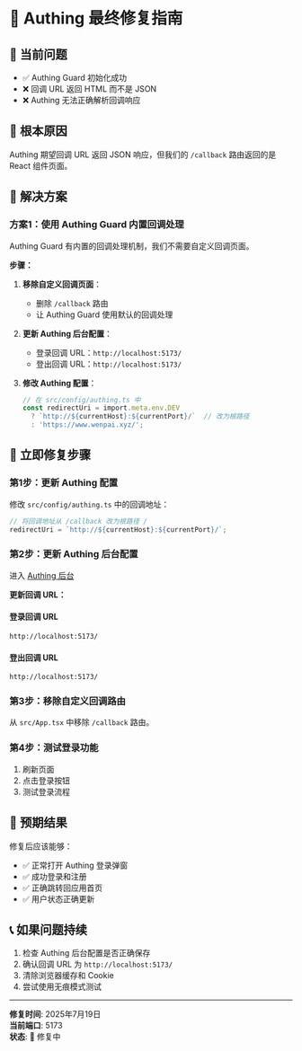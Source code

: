 # 🚨 Authing 最终修复指南

## 🎯 当前问题

- ✅ Authing Guard 初始化成功
- ❌ 回调 URL 返回 HTML 而不是 JSON
- ❌ Authing 无法正确解析回调响应

## 🔧 根本原因

Authing 期望回调 URL 返回 JSON 响应，但我们的 `/callback` 路由返回的是 React 组件页面。

## 🚀 解决方案

### 方案1：使用 Authing Guard 内置回调处理

Authing Guard 有内置的回调处理机制，我们不需要自定义回调页面。

**步骤：**

1. **移除自定义回调页面**：
   - 删除 `/callback` 路由
   - 让 Authing Guard 使用默认的回调处理

2. **更新 Authing 后台配置**：
   - 登录回调 URL：`http://localhost:5173/`
   - 登出回调 URL：`http://localhost:5173/`

3. **修改 Authing 配置**：
   ```typescript
   // 在 src/config/authing.ts 中
   const redirectUri = import.meta.env.DEV 
     ? `http://${currentHost}:${currentPort}/`  // 改为根路径
     : 'https://www.wenpai.xyz/';
   ```

## 🔧 立即修复步骤

### 第1步：更新 Authing 配置

修改 `src/config/authing.ts` 中的回调地址：

```typescript
// 将回调地址从 /callback 改为根路径 /
redirectUri = `http://${currentHost}:${currentPort}/`;
```

### 第2步：更新 Authing 后台配置

进入 [Authing 后台](https://console.authing.cn/console/6867fdc7b4558b8b92d8ea6d/application/self-built-apps/detail/688237f7f9e118de849dc274?app_detail_active_tab=quick_start)

**更新回调 URL：**

#### 登录回调 URL
```
http://localhost:5173/
```

#### 登出回调 URL
```
http://localhost:5173/
```

### 第3步：移除自定义回调路由

从 `src/App.tsx` 中移除 `/callback` 路由。

### 第4步：测试登录功能

1. 刷新页面
2. 点击登录按钮
3. 测试登录流程

## 🎉 预期结果

修复后应该能够：
- ✅ 正常打开 Authing 登录弹窗
- ✅ 成功登录和注册
- ✅ 正确跳转回应用首页
- ✅ 用户状态正确更新

## 📞 如果问题持续

1. 检查 Authing 后台配置是否正确保存
2. 确认回调 URL 为 `http://localhost:5173/`
3. 清除浏览器缓存和 Cookie
4. 尝试使用无痕模式测试

---

**修复时间**: 2025年7月19日  
**当前端口**: 5173  
**状态**: 🔧 修复中 